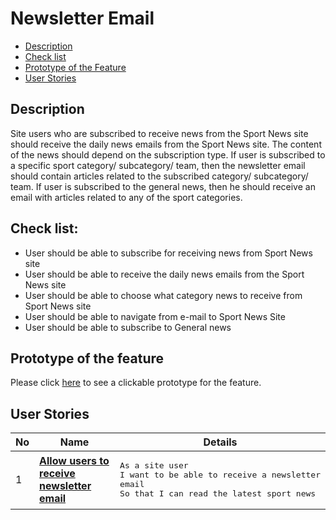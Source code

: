 # Newsletter Email

- [Description](#description)
- [Check list](#check-list)
- [Prototype of the Feature](#prototype-of-the-feature)
- [User Stories](#user-stories)

## Description

Site users who are subscribed to receive news from the Sport News site should receive the daily news emails from the Sport News site. The content of the news should depend on the subscription type. If user is subscribed to a specific sport category/ subcategory/ team, then the newsletter email should contain articles related to the subscribed category/ subcategory/ team. If user is subscribed to the general news, then he should receive an email with articles related to any of the sport categories.

## Check list:

  - User should be able to subscribe for receiving news from Sport News site
  - User should be able to receive the daily news emails from the Sport News site
  - User should be able to choose what category news to receive from Sport News site
  - User should be able to navigate from e-mail to Sport News Site
  - User should be able to subscribe to General news

## Prototype of the feature

  Please click [here](https://www.figma.com/proto/9TMDdhuvrYo8qNJh90uklV/Newsletter-Email?node-id=0%3A1&scaling=min-zoom) to see a clickable prototype for the feature.

## User Stories

No           |      Name     |   Details
------------ | ------------- | -------------
1 |[**Allow users to receive newsletter email**](/products/sport_news_portal/web_application_features/newsletter_email/user_stories/send_newsletter_email)|<pre>As a site user<br>I want to be able to receive a newsletter email<br>So that I can read the latest sport news</pre>
